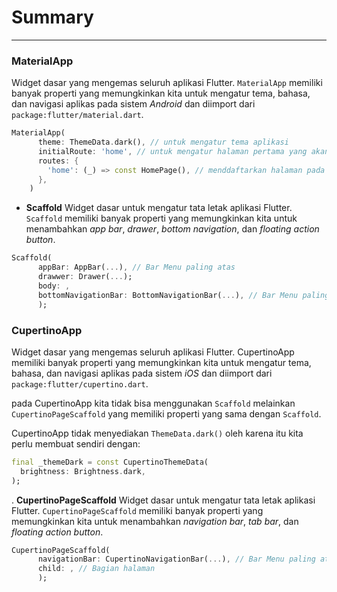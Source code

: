 # Summary
---

### MaterialApp
Widget dasar yang mengemas seluruh aplikasi Flutter. `MaterialApp` memiliki banyak properti yang memungkinkan kita untuk mengatur tema, bahasa, dan navigasi aplikas pada sistem _Android_ dan diimport dari `package:flutter/material.dart`. 

```Dart
MaterialApp(
      theme: ThemeData.dark(), // untuk mengatur tema aplikasi
      initialRoute: 'home', // untuk mengatur halaman pertama yang akan ditampilkan
      routes: {
        'home': (_) => const HomePage(), // menddaftarkan halaman pada routes
      },
    )
```

- __Scaffold__
Widget dasar untuk mengatur tata letak aplikasi Flutter. `Scaffold` memiliki banyak properti yang memungkinkan kita untuk menambahkan _app bar_, _drawer_, _bottom navigation_, dan _floating action button_.

```Dart
Scaffold(
      appBar: AppBar(...), // Bar Menu paling atas
      drawwer: Drawer(...);
      body: ,
      bottomNavigationBar: BottomNavigationBar(...), // Bar Menu paling bawah
      );
```
### CupertinoApp
Widget dasar yang mengemas seluruh aplikasi Flutter. CupertinoApp memiliki banyak properti yang memungkinkan kita untuk mengatur tema, bahasa, dan navigasi aplikas pada sistem _iOS_ dan diimport dari `package:flutter/cupertino.dart`. 

pada CupertinoApp kita tidak bisa menggunakan `Scaffold` melainkan `CupertinoPageScaffold` yang memiliki properti yang sama dengan `Scaffold`.

CupertinoApp tidak menyediakan `ThemeData.dark()` oleh karena itu kita perlu membuat sendiri dengan:

```Dart
final _themeDark = const CupertinoThemeData(
  brightness: Brightness.dark,
);
```
. __CupertinoPageScaffold__
Widget dasar untuk mengatur tata letak aplikasi Flutter. `CupertinoPageScaffold` memiliki banyak properti yang memungkinkan kita untuk menambahkan _navigation bar_, _tab bar_, dan _floating action button_.
```Dart
CupertinoPageScaffold(
      navigationBar: CupertinoNavigationBar(...), // Bar Menu paling atas
      child: , // Bagian halaman
      );
```